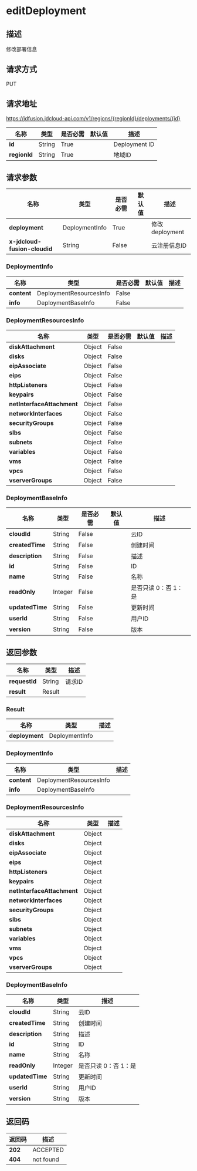 # editDeployment


## 描述
修改部署信息

## 请求方式
PUT

## 请求地址
https://jdfusion.jdcloud-api.com/v1/regions/{regionId}/deployments/{id}

|名称|类型|是否必需|默认值|描述|
|---|---|---|---|---|
|**id**|String|True| |Deployment ID|
|**regionId**|String|True| |地域ID|

## 请求参数
|名称|类型|是否必需|默认值|描述|
|---|---|---|---|---|
|**deployment**|DeploymentInfo|True| |修改deployment|
|**x-jdcloud-fusion-cloudid**|String|False| |云注册信息ID|

### DeploymentInfo
|名称|类型|是否必需|默认值|描述|
|---|---|---|---|---|
|**content**|DeploymentResourcesInfo|False| | |
|**info**|DeploymentBaseInfo|False| | |
### DeploymentResourcesInfo
|名称|类型|是否必需|默认值|描述|
|---|---|---|---|---|
|**diskAttachment**|Object|False| | |
|**disks**|Object|False| | |
|**eipAssociate**|Object|False| | |
|**eips**|Object|False| | |
|**httpListeners**|Object|False| | |
|**keypairs**|Object|False| | |
|**netInterfaceAttachment**|Object|False| | |
|**networkInterfaces**|Object|False| | |
|**securityGroups**|Object|False| | |
|**slbs**|Object|False| | |
|**subnets**|Object|False| | |
|**variables**|Object|False| | |
|**vms**|Object|False| | |
|**vpcs**|Object|False| | |
|**vserverGroups**|Object|False| | |
### DeploymentBaseInfo
|名称|类型|是否必需|默认值|描述|
|---|---|---|---|---|
|**cloudId**|String|False| |云ID|
|**createdTime**|String|False| |创建时间|
|**description**|String|False| |描述|
|**id**|String|False| |ID|
|**name**|String|False| |名称|
|**readOnly**|Integer|False| |是否只读 0：否 1：是|
|**updatedTime**|String|False| |更新时间|
|**userId**|String|False| |用户ID|
|**version**|String|False| |版本|

## 返回参数
|名称|类型|描述|
|---|---|---|
|**requestId**|String|请求ID|
|**result**|Result| |

### Result
|名称|类型|描述|
|---|---|---|
|**deployment**|DeploymentInfo| |
### DeploymentInfo
|名称|类型|描述|
|---|---|---|
|**content**|DeploymentResourcesInfo| |
|**info**|DeploymentBaseInfo| |
### DeploymentResourcesInfo
|名称|类型|描述|
|---|---|---|
|**diskAttachment**|Object| |
|**disks**|Object| |
|**eipAssociate**|Object| |
|**eips**|Object| |
|**httpListeners**|Object| |
|**keypairs**|Object| |
|**netInterfaceAttachment**|Object| |
|**networkInterfaces**|Object| |
|**securityGroups**|Object| |
|**slbs**|Object| |
|**subnets**|Object| |
|**variables**|Object| |
|**vms**|Object| |
|**vpcs**|Object| |
|**vserverGroups**|Object| |
### DeploymentBaseInfo
|名称|类型|描述|
|---|---|---|
|**cloudId**|String|云ID|
|**createdTime**|String|创建时间|
|**description**|String|描述|
|**id**|String|ID|
|**name**|String|名称|
|**readOnly**|Integer|是否只读 0：否 1：是|
|**updatedTime**|String|更新时间|
|**userId**|String|用户ID|
|**version**|String|版本|

## 返回码
|返回码|描述|
|---|---|
|**202**|ACCEPTED|
|**404**|not found|
